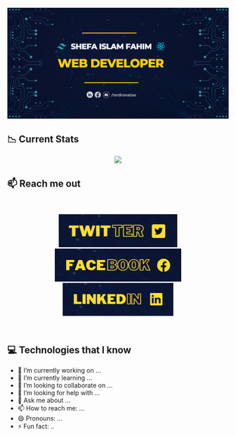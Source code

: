 [![Banner](https://raw.githubusercontent.com/dronatoo21/dronatoo21/5d989143829cf512416d6f37ba99bfe2b925a10d/git%20ban.png)](https://www.facebook.com/profile.php?id=100093659983951)

## :chart_with_downwards_trend: Current Stats

<p align="center">
  <img width="70%" src="https://github-readme-streak-stats.herokuapp.com?user=dronatoo21&theme=yeblu&date_format=M%20j%5B%2C%20Y%5D" />
</p>

## :mailbox: Reach me out
<br/>

[<p align="center"><img height="75" src="https://raw.githubusercontent.com/dronatoo21/dronatoo21/705406ada9f57a462641f0101851a34739d09f16/twitter.png">]() [<img height="75" src="https://raw.githubusercontent.com/dronatoo21/dronatoo21/main/facebook.png">]() [<img height="75" 
 src="https://github.com/dronatoo21/dronatoo21/blob/main/linkedin.png"> </p>]()

 <br/>

 ## :computer: Technologies that I know


- 🔭 I’m currently working on ...
- 🌱 I’m currently learning ...
- 👯 I’m looking to collaborate on ...
- 🤔 I’m looking for help with ...
- 💬 Ask me about ...
- 📫 How to reach me: ...
- 😄 Pronouns: ...
- ⚡ Fun fact: ..
